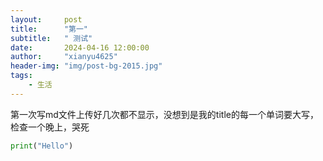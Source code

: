 ```yaml
---
layout:     post
title:      "第一"
subtitle:   " 测试"
date:       2024-04-16 12:00:00
author:     "xianyu4625"
header-img: "img/post-bg-2015.jpg"
tags:
    - 生活
---
```



第一次写md文件上传好几次都不显示，没想到是我的title的每一个单词要大写，检查一个晚上，哭死

```python
print("Hello")
```